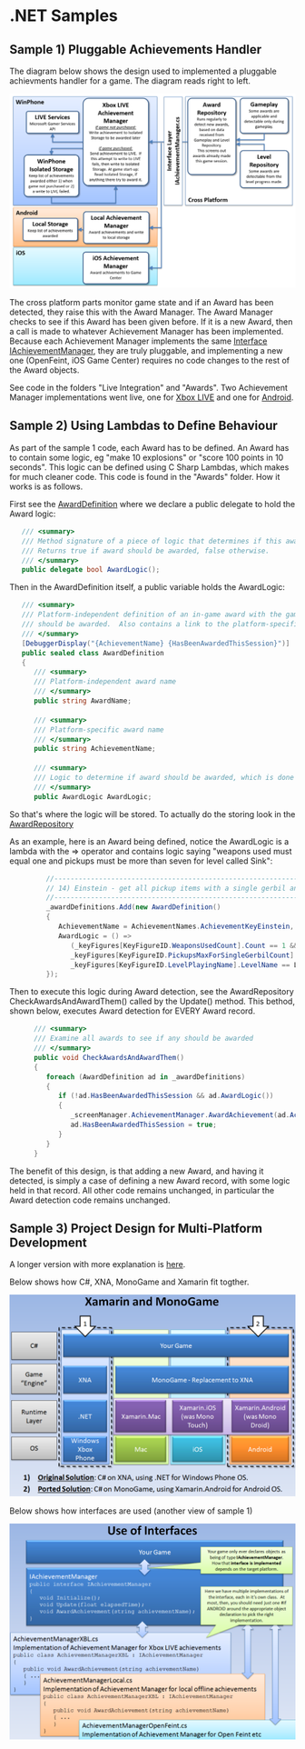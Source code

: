 # .NET Samples

## Sample 1) Pluggable Achievements Handler
The diagram below shows the design used to implemented a pluggable achievments handler for a game.  The diagram reads right to left.

![](PluggableAchievementMgr.png?raw=true)

The cross platform parts monitor game state and if an Award has been detected, they raise this with the Award Manager.  The Award Manager checks to see if this Award has been given before.  If it is a new Award, then a call is made to whatever Achievement Manager has been implemented.  Because each Achievement Manager implements the same [Interface IAchievementManager](https://github.com/KevinSmall/DotNetSamples/blob/master/source/Live%20Integration/IAchievementManager.cs), they are truly pluggable, and implementing a new one (OpenFeint, iOS Game Center) requires no code changes to the rest of the Award objects.

See code in the folders "Live Integration" and "Awards". Two Achievement Manager implementations went live, one for [Xbox LIVE](https://github.com/KevinSmall/DotNetSamples/blob/master/source/Live%20Integration/AchievementManagerXBL.cs) and one for [Android](https://github.com/KevinSmall/DotNetSamples/blob/master/source/Live%20Integration/AchievementManagerLocal.cs).

## Sample 2) Using Lambdas to Define Behaviour
As part of the sample 1 code, each Award has to be defined.  An Award has to contain some logic, eg "make 10 explosions" or "score 100 points in 10 seconds".  This logic can be defined using C Sharp Lambdas, which makes for much cleaner code.  This code is found in the "Awards" folder.  How it works is as follows.

First see the [AwardDefinition](https://github.com/KevinSmall/DotNetSamples/blob/master/source/Awards/AwardDefinition.cs) where we declare a public delegate to hold the Award logic:

```csharp
   /// <summary>
   /// Method signature of a piece of logic that determines if this award should be awarded
   /// Returns true if award should be awarded, false otherwise.
   /// </summary>
   public delegate bool AwardLogic();
```

Then in the AwardDefinition itself, a public variable holds the AwardLogic:

```csharp
   /// <summary>
   /// Platform-independent definition of an in-game award with the gameplay logic to decide if the award
   /// should be awarded.  Also contains a link to the platform-specific implementation of that award.
   /// </summary>
   [DebuggerDisplay("{AchievementName} {HasBeenAwardedThisSession}")]
   public sealed class AwardDefinition
   {
      /// <summary>
      /// Platform-independent award name
      /// </summary>
      public string AwardName;

      /// <summary>
      /// Platform-specific award name
      /// </summary>
      public string AchievementName;
      
      /// <summary>
      /// Logic to determine if award should be awarded, which is done by examining KeyFigures
      /// </summary>
      public AwardLogic AwardLogic;
```

So that's where the logic will be stored.  To actually do the storing look in the [AwardRepository](https://github.com/KevinSmall/DotNetSamples/blob/master/source/Awards/AwardRepository_LoadContent.cs)

As an example, here is an Award being defined, notice the AwardLogic is a lambda with the => operator and contains logic saying "weapons used must equal one and pickups must be more than seven for level called Sink":

```csharp
         //---------------------------------------------------------------------------------------------
         // 14) Einstein - get all pickup items with a single gerbil and a single bomb on level Sink (a mid-gameplay award)
         //---------------------------------------------------------------------------------------------
         _awardDefinitions.Add(new AwardDefinition()
         {
            AchievementName = AchievementNames.AchievementKeyEinstein,
            AwardLogic = () =>
               (_keyFigures[KeyFigureID.WeaponsUsedCount].Count == 1 &&
               _keyFigures[KeyFigureID.PickupsMaxForSingleGerbilCount].Count >= 7 &&
               _keyFigures[KeyFigureID.LevelPlayingName].LevelName == LevelRepository.LevelNameSink),
         });
```

Then to execute this logic during Award detection, see the AwardRepository CheckAwardsAndAwardThem() called by the Update() method.  This bethod, shown below, executes Award detection for EVERY Award record.

```csharp
      /// <summary>
      /// Examine all awards to see if any should be awarded
      /// </summary>
      public void CheckAwardsAndAwardThem()
      {
         foreach (AwardDefinition ad in _awardDefinitions)
         {
            if (!ad.HasBeenAwardedThisSession && ad.AwardLogic())
            {
               _screenManager.AchievementManager.AwardAchievement(ad.AchievementName);
               ad.HasBeenAwardedThisSession = true;
            }
         }
      }
```

The benefit of this design, is that adding a new Award, and having it detected, is simply a case of defining a new Award record, with some logic held in that record.  All other code remains unchanged, in particular the Award detection code remains unchanged.

## Sample 3) Project Design for Multi-Platform Development
A longer version with more explanation is [here](http://www.pencelgames.com/blog/porting-android-solution-and-project-structure).

Below shows how C#, XNA, MonoGame and Xamarin fit togther.

![](XamarinAndMonoGame.png?raw=true)

Below shows how interfaces are used (another view of sample 1)

![](UseOfInterfaces.png?raw=true)
